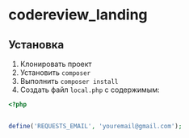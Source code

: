 # codereview_landing

## Установка

1. Клонировать проект
1. Установить `composer`
1. Выполнить `composer install`
1. Создать файл `local.php` с содержимым:
```php
<?php


define('REQUESTS_EMAIL', 'youremail@gmail.com');


```
